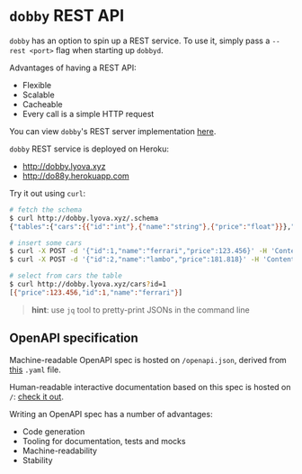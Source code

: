 # `dobby` REST API

`dobby` has an option to spin up a REST service. To use it, simply pass a `--rest <port>` flag when starting up `dobbyd`.

Advantages of having a REST API:

- Flexible
- Scalable
- Cacheable
- Every call is a simple HTTP request

You can view `dobby`'s REST server implementation [here](../src/rest.rs).

`dobby` REST service is deployed on Heroku:
- http://dobby.lyova.xyz
- http://do88y.herokuapp.com

Try it out using `curl`:

```bash
# fetch the schema
$ curl http://dobby.lyova.xyz/.schema
{"tables":{"cars":{{"id":"int"},{"name":"string"},{"price":"float"}}},"name":"test-db","kind":"dobby"}

# insert some cars
$ curl -X POST -d '{"id":1,"name":"ferrari","price":123.456}' -H 'Content-Type: application/json' http://dobby.lyova.xyz/cars
$ curl -X POST -d '{"id":2,"name":"lambo","price":181.818}' -H 'Content-Type: application/json' http://dobby.lyova.xyz/cars

# select from cars the table
$ curl http://dobby.lyova.xyz/cars?id=1
[{"price":123.456,"id":1,"name":"ferrari"}]
```

> **hint**: use `jq` tool to pretty-print JSONs in the command line

## OpenAPI specification

Machine-readable OpenAPI spec is hosted on `/openapi.json`, derived from [this](../openapi.yaml) `.yaml` file.

Human-readable interactive documentation based on this spec is hosted on `/`: [check it out](http://dobby.lyova.xyz).

Writing an OpenAPI spec has a number of advantages:

- Code generation
- Tooling for documentation, tests and mocks
- Machine-readability
- Stability
